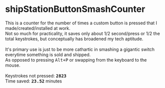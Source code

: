 # shipStationButtonSmashCounter<br>
This is a counter for the number of times a custom button is pressed that I made/created/installed at work. <br>
Not so much for practicality, it saves only about 1/2 second/press or 1/2 the total keystrokes, but conceptually has broadened my tech aptitude. <br>
<br>
It's primary use is just to be more cathartic in smashing a gigantic switch everytime something is sold and shipped. <br>
As opposed to pressing <kbd>Alt+P</kbd> or swapping from the keyboard to the mouse. <br>
<br>
Keystrokes not pressed: **<kbd>2823</kbd>**<br>
Time saved: **<kbd>23.52</kbd>** minutes